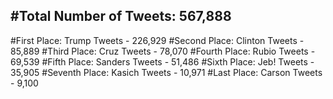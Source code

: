 #Total Number of Tweets: 567,888 
---
#First Place: Trump Tweets - 226,929
#Second Place: Clinton Tweets - 85,889
#Third Place: Cruz Tweets - 78,070
#Fourth Place: Rubio Tweets - 69,539
#Fifth Place: Sanders Tweets - 51,486
#Sixth Place: Jeb! Tweets - 35,905
#Seventh Place: Kasich Tweets - 10,971
#Last Place: Carson Tweets - 9,100
